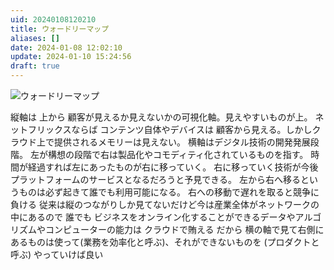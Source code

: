 ```yaml
---
uid: 20240108120210
title: ウォードリーマップ
aliases: []
date: 2024-01-08 12:02:10
update: 2024-01-10 15:24:56
draft: true
---
```



![ウォードリーマップ](C:\Users\fuchi\Documents\Neovim\Pictures\unnamed.jpg)


縦軸は 上から 顧客が見えるか見えないかの可視化軸。見えやすいものが上。
ネットフリックスならば コンテンツ自体やデバイスは 顧客から見える。しかしクラウド上で提供されるメモリーは見えない。
横軸はデジタル技術の開発発展段階。
左が構想の段階で右は製品化やコモディティ化されているものを指す。
時間が経過すれば左にあったものが右に移っていく。
右に移っていく技術が今後プラットフォームのサービスとなるだろうと予見できる。
左から右へ移るというものは必ず起きて誰でも利用可能になる。
右への移動で遅れを取ると競争に負ける
従来は縦のつながりしか見てないだけど今は産業全体がネットワークの中にあるので 誰でも ビジネスをオンライン化することができるデータやアルゴリズムやコンピューターの能力は クラウドで賄える だから 横の軸で見て右側にあるものは使って(業務を効率化と呼ぶ)、それができないものを (プロダクトと呼ぶ) やっていけば良い



[^dxshikou]: https://www.notion.so/ac8a820e0e0241f585e85477e7997724/ DXの思考法 日本経済復活への最強戦略, P134, 西山 圭太,冨山 和彦, 文藝春秋, 2021/04/13
